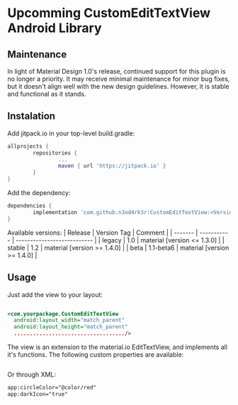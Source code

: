 # Upcomming CustomEditTextView Android Library

## Maintenance
In light of Material Design 1.0's release, continued support for this plugin is no longer a priority. It may receive minimal maintenance for minor bug fixes, but it doesn't align well with the new design guidelines. However, it is stable and functional as it stands.

## Instalation


Add jitpack.io in your top-level build.gradle:
```gradle
allprojects {
        repositories {
                ...
                maven { url 'https://jitpack.io' }
        }
}
```
Add the dependency:
```gradle
dependencies {
        implementation 'com.github.n3od4rk3r:CustomEditTextView:<Version Tag>'
}

```
Available versions:
| Release | Version Tag | Comment                     |
| ------- | ----------- | --------------------------- |
| legacy  | 1.0         | material [version <= 1.3.0] |
| stable  | 1.2         | material [version >= 1.4.0] |
| beta    | 1.1-beta6   | material [version >= 1.4.0] |

## Usage

Just add the view to your layout:
```xml

<com.yourpackage.CustomEditTextView
  android:layout_width="match_parent"
  android:layout_height="match_parent"
  .................................../>

```
The view is an extension to the material.io EditTextView, and implements all it's functions.
The following custom properties are available:
```kotlin

```
Or through XML:
```XML
app:circleColor="@color/red"
app:darkIcon="true"
```
